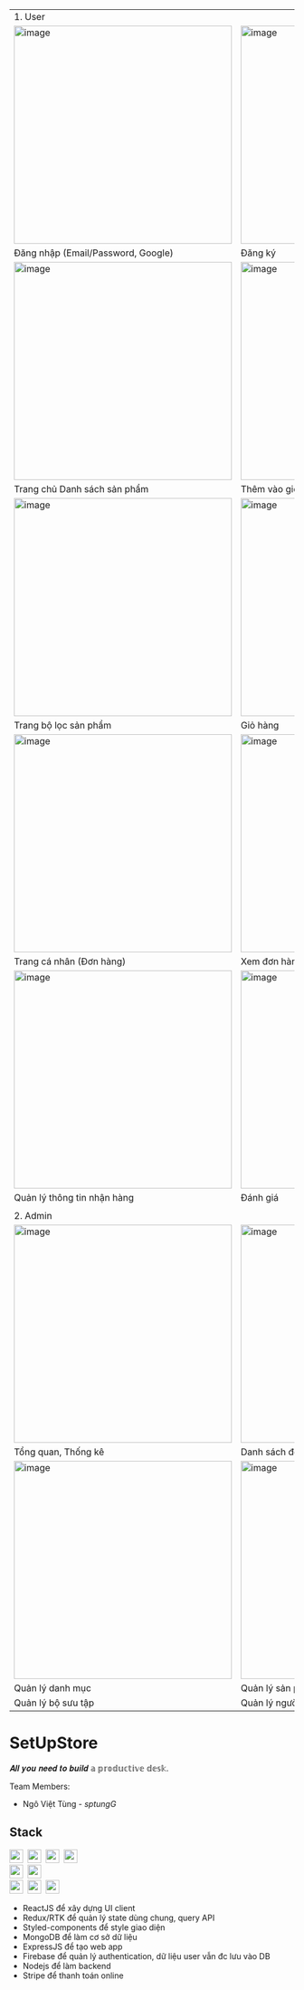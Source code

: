 <div align="center">
    <table>
     <tr>
      <td colspan="3">1. User</td>
     </tr>
      <tr>
      <td><img width="385" alt="image" src="https://res.cloudinary.com/ngoviettung154/image/upload/v1713239093/_demo/setupstore-v2/053a19b1-60ed-4490-aa10-2811e48e028f.png"></td>
      <td><img width="385" alt="image" src="https://res.cloudinary.com/ngoviettung154/image/upload/v1713239307/_demo/setupstore-v2/66c53622-0a84-48bf-95e9-0cf53ad9aae2.png"></td>
      <td><img width="385" alt="image" src="https://res.cloudinary.com/ngoviettung154/image/upload/v1713239170/_demo/setupstore-v2/9a4e3eae-607e-4d00-915d-4bd055ede35a.png"></td>
     </tr>
     <tr>
      <td>Đăng nhập (Email/Password, Google)</td>
      <td>Đăng ký</td>
      <td>Quên mật khẩu (Đặt lại qua email)</td>
     </tr>
      <tr>
      <td><img width="385" alt="image" src="https://res.cloudinary.com/ngoviettung154/image/upload/v1713237787/_demo/setupstore-v2/91306fc1-3088-4ed3-9bd1-d49af6ee80ec.png"></td>
      <td><img width="385" alt="image" src="https://res.cloudinary.com/ngoviettung154/image/upload/v1713237914/_demo/setupstore-v2/5e251519-3030-4e37-8946-559e2b206e37.png"></td>
      <td><img width="385" alt="image" src="https://res.cloudinary.com/ngoviettung154/image/upload/v1713237945/_demo/setupstore-v2/bfa63bc6-be80-4e8e-843e-15c6bf0e9efc.png"></td>
     </tr>
     <tr>
      <td>Trang chủ Danh sách sản phẩm</td>
      <td>Thêm vào giỏ hàng</td>
      <td>Chi tiết sản phẩm</td>
     </tr>
      <tr>
      <td><img width="385" alt="image" src="https://res.cloudinary.com/ngoviettung154/image/upload/v1713237987/_demo/setupstore-v2/79be6fec-968f-44a1-8271-056a78a3ad4c.png"></td>
      <td><img width="385" alt="image" src="https://res.cloudinary.com/ngoviettung154/image/upload/v1713238446/_demo/setupstore-v2/6c5d8c77-2aa2-4bb4-97cc-21f26dfa72c2.png"></td>
      <td><img width="385" alt="image" src="https://res.cloudinary.com/ngoviettung154/image/upload/v1713238546/_demo/setupstore-v2/9262a109-d7b8-4944-bebe-1d1fcdb45ef8.png"></td>
     </tr>
     <tr>
      <td>Trang bộ lọc sản phẩm</td>
      <td>Giỏ hàng</td>
      <td>Thanh toán đơn hàng (Stripe)</td>
     </tr>
      <tr>
      <td><img width="385" alt="image" src="https://res.cloudinary.com/ngoviettung154/image/upload/v1713238695/_demo/setupstore-v2/78cfaffc-7d64-440d-a4d4-99a550311266.png"></td>
      <td><img width="385" alt="image" src="https://res.cloudinary.com/ngoviettung154/image/upload/v1713238802/_demo/setupstore-v2/8d7ac45f-03d7-4ee7-b40e-86b16c43523f.png"></td>
      <td><img width="385" alt="image" src="https://res.cloudinary.com/ngoviettung154/image/upload/v1713238877/_demo/setupstore-v2/fcc09912-e955-4830-af6c-b8ad06b7077d.png"></td>
     </tr>
     <tr>
      <td>Trang cá nhân (Đơn hàng)</td>
      <td>Xem đơn hàng</td>
      <td>Yêu thích</td>
     </tr>
      <tr>
      <td><img width="385" alt="image" src="https://res.cloudinary.com/ngoviettung154/image/upload/v1713238943/_demo/setupstore-v2/4ebe3757-1226-43eb-ba57-91340f3bb6f1.png"></td>
      <td><img width="385" alt="image" src="https://res.cloudinary.com/ngoviettung154/image/upload/v1713238998/_demo/setupstore-v2/a7231f75-ea4f-4b15-9edf-bb815c9ac03e.png"></td>
      <td><img width="385" alt="image" src="https://res.cloudinary.com/ngoviettung154/image/upload/v1713238976/_demo/setupstore-v2/096ba77a-f8dd-4057-9847-066c5fc4b1ea.png"></td>
     </tr>
     <tr>
      <td>Quản lý thông tin nhận hàng</td>
      <td>Đánh giá</td>
      <td>Cài đặt, Đổi mật khẩu</td>
     </tr>
     <tr>
      <td colspan="3"></td>
     </tr>
     <tr>
      <td colspan="3">2. Admin</td>
     </tr>
      <tr>
      <td><img width="385" alt="image" src="https://res.cloudinary.com/ngoviettung154/image/upload/v1713239545/_demo/setupstore-v2/1e60a6bc-48d2-46fd-b880-05d0989ed40a.png"></td>
      <td><img width="385" alt="image" src="https://res.cloudinary.com/ngoviettung154/image/upload/v1713239552/_demo/setupstore-v2/c9eca10e-9907-4b0c-8f70-422706fed827.png"></td>
      <td><img width="385" alt="image" src="https://res.cloudinary.com/ngoviettung154/image/upload/v1713239682/_demo/setupstore-v2/11289934-9eb6-459e-9365-536bec94a602.png"></td>
      </tr>
      <tr>
      <td>Tổng quan, Thống kê</td>
      <td>Danh sách đơn hàng</td>
      <td>Cập nhật đơn hàng</td>
     </tr>
      <tr>
      <td><img width="385" alt="image" src="https://res.cloudinary.com/ngoviettung154/image/upload/v1713239907/_demo/setupstore-v2/5a5cfd50-7e9f-41a9-8b27-9d45eacaa6ec.png"></td>
      <td><img width="385" alt="image" src="https://res.cloudinary.com/ngoviettung154/image/upload/v1713239768/_demo/setupstore-v2/f605928a-afb5-4d5e-9ac0-d96a961fe521.png"></td>
      <td><img width="385" alt="image" src="https://res.cloudinary.com/ngoviettung154/image/upload/v1713239901/_demo/setupstore-v2/e8ac1ab0-daac-4244-900f-9f1bf15fcfc5.png"></td>
      </tr>
      <tr>
      <td>Quản lý danh mục</td>
      <td>Quản lý sản phẩm</td>
      <td>Cập nhật sản phẩm</td>
     </tr>
     <tr>
      <td>Quản lý bộ sưu tập</td>
      <td>Quản lý người dùng</td>
      <td>Quản lý đánh giá</td>
     </tr>
    </table>
</div>



# SetUpStore

𝑨𝒍𝒍 𝒚𝒐𝒖 𝒏𝒆𝒆𝒅 𝒕𝒐 𝒃𝒖𝒊𝒍𝒅 𝕒 𝕡𝕣𝕠𝕕𝕦𝕔𝕥𝕚𝕧𝕖 𝕕𝕖𝕤𝕜.

Team Members: 
- Ngô Việt Tùng - *sptungG*

## Stack

<p align="left">
  <img src="https://img.shields.io/badge/React-61abcb?style=flat-square&logo=React&logoColor=ebebeb" height="24" />&nbsp
  <img src="https://img.shields.io/badge/Redux-764abc?style=flat-square&logo=Redux&logoColor=ebebeb" height="24" />&nbsp
  <img src="https://img.shields.io/badge/styled%20components-DB7093?style=flat-square&logo=styled-components&logoColor=ebebeb" height="24" />&nbsp
  <img src="https://img.shields.io/badge/Ant%20Design-ebebeb?style=flat-square&logo=AntDesign&logoColor=0170FE" height="24" />&nbsp
  <br>
  <img src="https://img.shields.io/badge/Stripe-008CDD?style=flat-square&logo=Stripe&logoColor=ebebeb" height="24" />&nbsp
  <img src="https://img.shields.io/badge/Firebase-049ae6?style=flat-square&logo=Firebase&logoColor=ffca28" height="24" />&nbsp
  <br>
  <img src="https://img.shields.io/badge/MongoDB-47A248?style=flat-square&logo=MongoDB&logoColor=ebebeb" height="24" />&nbsp
  <img src="https://img.shields.io/badge/Express-323330?style=flat-square&logo=Express&logoColor=ebebeb" height="24" />&nbsp
  <img src="https://img.shields.io/badge/Node.js-339933?style=flat-square&logo=Node.js&logoColor=ebebeb" height="24" />
</p>

- ReactJS để xây dựng UI client
- Redux/RTK để quản lý state dùng chung, query API
- Styled-components để style giao diện
- MongoDB để làm cơ sở dữ liệu
- ExpressJS để tạo web app
- Firebase để quản lý authentication, dữ liệu user vẫn đc lưu vào DB
- Nodejs để làm backend
- Stripe để thanh toán online
